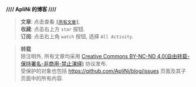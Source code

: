 **//// ApliNi 的博客 ////**  


> **文章**: 点击查看 [`[所有文章]`](https://github.com/ApliNi/blog/issues).  
> **收藏**: 点击右上方 `star` 按钮.  
> **订阅**: 点击右上角 `watch` 按钮, 选择 `All Activity`.  


> **转载**  
> 除注明外, 所有文章均采用 [Creative Commons BY-NC-ND 4.0\(自由转载-保持署名-非商用-禁止演绎\)](http://creativecommons.org/licenses/by-nc-nd/4.0/deed.zh) 协议发布.  
> 受保护的对象也包括 https://github.com/ApliNi/blog/issues 页面及其子页面中的所有内容.  
